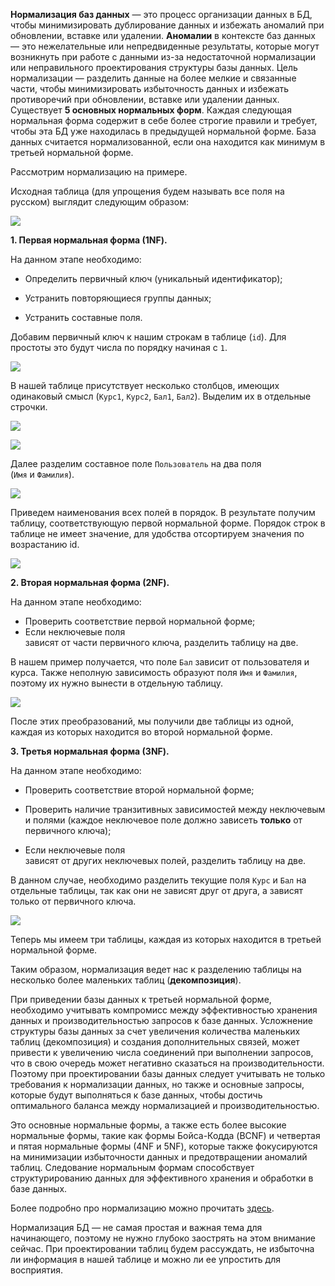 **Нормализация баз данных** — это процесс организации данных в БД, чтобы минимизировать дублирование данных и избежать аномалий при обновлении, вставке или удалении. **Аномалии** в контексте баз данных — это нежелательные или непредвиденные результаты, которые могут возникнуть при работе с данными из-за недостаточной нормализации или неправильного проектирования структуры базы данных. Цель нормализации — разделить данные на более мелкие и связанные части, чтобы минимизировать избыточность данных и избежать противоречий при обновлении, вставке или удалении данных. Существует **5 основных нормальных форм**. Каждая следующая нормальная форма содержит в себе более строгие правили и требует, чтобы эта БД уже находилась в предыдущей нормальной форме. База данных считается нормализованной, если она находится как минимум в третьей нормальной форме.

Рассмотрим нормализацию на примере.

Исходная таблица (для упрощения будем называть все поля на русском) выглядит следующим образом:

![](https://ucarecdn.com/84917fc1-c9f5-4d02-8e6e-54721b81083f/)

**1. Первая нормальная форма (1NF).**

На данном этапе необходимо:

- Определить первичный ключ (уникальный идентификатор);
- Устранить повторяющиеся группы данных;
    
- Устранить составные поля.
    

Добавим первичный ключ к нашим строкам в таблице (`id`). Для простоты это будут числа по порядку начиная с `1`.

![](https://ucarecdn.com/d0c457e7-39dd-45c1-a581-881c8ef6dc6a/)

В нашей таблице присутствует несколько столбцов, имеющих одинаковый смысл (`Курс1`, `Курс2`, `Бал1`, `Бал2`). Выделим их в отдельные строчки.

![](https://ucarecdn.com/3575e16a-f020-4e45-b58a-746d7081d1c1/)

![](https://ucarecdn.com/25ce5cb0-5ee7-4ed4-b0ea-4c06f7def39b/)

Далее разделим составное поле `Пользователь` на два поля (`Имя` и `Фамилия`).

![](https://ucarecdn.com/f3ee0a30-5d49-43bf-804f-0f8aa50ec4f1/)

Приведем наименования всех полей в порядок. В результате получим таблицу, соответствующую первой нормальной форме. Порядок строк в таблице не имеет значение, для удобства отсортируем значения по возрастанию id.

![](https://ucarecdn.com/22ae2f94-24a1-4341-9b16-0cfeed3d70d8/)

  
**2. Вторая нормальная форма (2NF).**

На данном этапе необходимо:

- Проверить соответствие первой нормальной форме;
- Если неключевые поля зависят от части первичного ключа, разделить таблицу на две.
    

В нашем пример получается, что поле `Бал` зависит от пользователя и курса. Также неполную зависимость образуют поля `Имя` и `Фамилия`, поэтому их нужно вынести в отдельную таблицу.

![](https://ucarecdn.com/a3bd81fb-f758-4613-bab6-053d75cc539e/)

После этих преобразований, мы получили две таблицы из одной, каждая из которых находится во второй нормальной форме.

  
**3. Третья нормальная форма (3NF).**

На данном этапе необходимо:

- Проверить соответствие второй нормальной форме;
- Проверить наличие транзитивных зависимостей между неключевыми полями (каждое неключевое поле должно зависеть **только** от первичного ключа);
    
- Если неключевые поля зависят от других неключевых полей, разделить таблицу на две.
    

В данном случае, необходимо разделить текущие поля `Курс` и `Бал` на отдельные таблицы, так как они не зависят друг от друга, а зависят только от первичного ключа.

![](https://ucarecdn.com/7f296ab8-7e77-402c-a90d-aee43ae6a797/)

Теперь мы имеем три таблицы, каждая из которых находится в третьей нормальной форме.

Таким образом, нормализация ведет нас к разделению таблицы на несколько более маленьких таблиц (**декомпозиция**).

При приведении базы данных к третьей нормальной форме, необходимо учитывать компромисс между эффективностью хранения данных и производительностью запросов к базе данных. Усложнение структуры базы данных за счет увеличения количества маленьких таблиц (декомпозиция) и создания дополнительных связей, может привести к увеличению числа соединений при выполнении запросов, что в свою очередь может негативно сказаться на производительности. Поэтому при проектировании базы данных следует учитывать не только требования к нормализации данных, но также и основные запросы, которые будут выполняться к базе данных, чтобы достичь оптимального баланса между нормализацией и производительностью.

Это основные нормальные формы, а также есть более высокие нормальные формы, такие как формы Бойса-Кодда (BCNF) и четвертая и пятая нормальные формы (4NF и 5NF), которые также фокусируются на минимизации избыточности данных и предотвращении аномалий таблиц. Следование нормальным формам способствует структурированию данных для эффективного хранения и обработки в базе данных.  
  
Более подробно про нормализацию можно прочитать [здесь](https://ru.wikipedia.org/wiki/%D0%9D%D0%BE%D1%80%D0%BC%D0%B0%D0%BB%D1%8C%D0%BD%D0%B0%D1%8F_%D1%84%D0%BE%D1%80%D0%BC%D0%B0).  
  
Нормализация БД — не самая простая и важная тема для начинающего, поэтому не нужно глубоко заострять на этом внимание сейчас. При проектировании таблиц будем рассуждать, не избыточна ли информация в нашей таблице и можно ли ее упростить для восприятия.